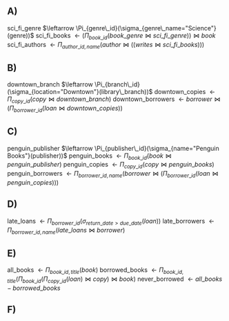 ## A)

sci_fi_genre $\leftarrow \Pi_{genre\_id}(\sigma_{genre\_name="Science"}(genre))$
sci_fi_books $\leftarrow (\Pi_{book\_id}(book\_genre \bowtie sci\_fi\_genre))\bowtie book$
sci_fi_authors $\leftarrow \Pi_{author\_id,name}(author \bowtie((writes\bowtie sci\_fi\_books)))$
## B)

downtown_branch $\leftarrow \Pi_{branch\_id}(\sigma_{location="Downtown"}(library\_branch))$
downtown_copies $\leftarrow \Pi_{copy\_id}(copy \bowtie downtown\_branch)$
downtown_borrowers $\leftarrow borrower \bowtie (\Pi_{borrower\_id}(loan \bowtie downtown\_copies))$
## C)

penguin_publisher $\leftarrow \Pi_{publisher\_id}(\sigma_{name="Penguin Books"}(publisher))$
penguin_books $\leftarrow \Pi_{book\_id}(book \bowtie penguin\_publisher)$
penguin_copies $\leftarrow \Pi_{copy\_id}(copy \bowtie penguin\_books)$
penguin_borrowers $\leftarrow \Pi_{borrower\_id,name}(borrower \bowtie (\Pi_{borrower\_id}(loan \bowtie penguin\_copies)))$
## D)

late_loans $\leftarrow \Pi_{borrower\_id}(\sigma_{return\_date>due\_date}(loan))$
late_borrowers $\leftarrow \Pi_{borrower\_id,name}(late\_loans \bowtie borrower)$
## E)

all_books $\leftarrow \Pi_{book\_id,title}(book)$
borrowed_books $\leftarrow \Pi_{book\_id,title}(\Pi_{book\_id}(\Pi_{copy\_id}(loan)\bowtie copy) \bowtie book)$
never_borrowed $\leftarrow all\_books-borrowed\_books$
## F)

